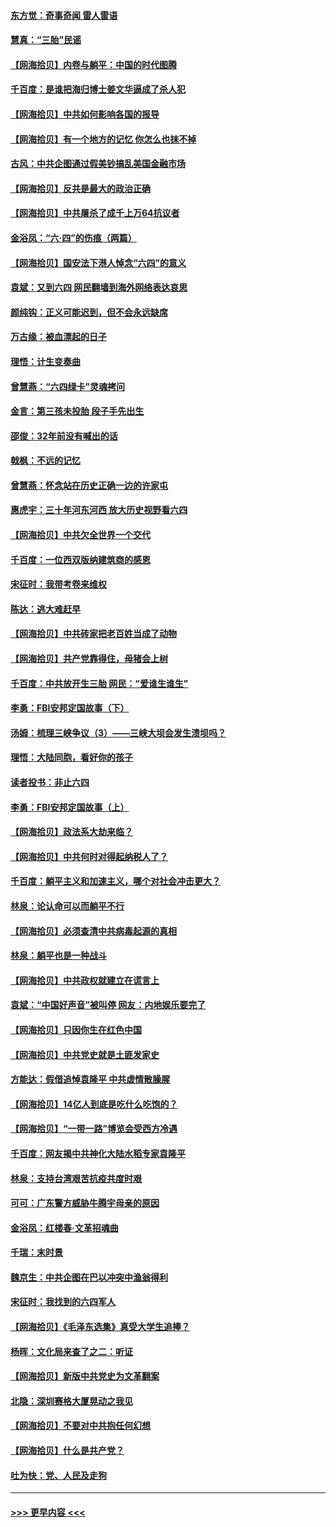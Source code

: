 #### [东方觉：奇事奇闻 雷人雷语](../pages/nsc993/n13017577.md?t=06122202) 
#### [慧真：“三胎”民谣](../pages/nsc993/n13017394.md?t=06122202) 
#### [【网海拾贝】内卷与躺平：中国的时代图腾](../pages/nsc993/n13016128.md?t=06122202) 
#### [千百度：是谁把海归博士姜文华逼成了杀人犯](../pages/nsc993/n13015218.md?t=06122202) 
#### [【网海拾贝】中共如何影响各国的报导](../pages/nsc993/n13012599.md?t=06122202) 
#### [【网海拾贝】有一个地方的记忆 你怎么也抹不掉](../pages/nsc993/n13009802.md?t=06122202) 
#### [古风：中共企图通过假美钞搞乱美国金融市场](../pages/nsc993/n13009626.md?t=06122202) 
#### [【网海拾贝】反共是最大的政治正确](../pages/nsc993/n13007051.md?t=06122202) 
#### [【网海拾贝】中共屠杀了成千上万64抗议者](../pages/nsc993/n13002713.md?t=06122202) 
#### [金浴凤：“六·四”的伤痕（两篇）](../pages/nsc993/n13001719.md?t=06122202) 
#### [【网海拾贝】国安法下港人悼念“六四”的意义](../pages/nsc993/n13001039.md?t=06122202) 
#### [袁斌：又到六四 网民翻墙到海外网络表达哀思](../pages/nsc993/n13000995.md?t=06122202) 
#### [颜纯钩：正义可能迟到，但不会永远缺席](../pages/nsc993/n13000920.md?t=06122202) 
#### [万古缘：被血漂起的日子](../pages/nsc993/n13000914.md?t=06122202) 
#### [理悟：计生变奏曲](../pages/nsc993/n13000414.md?t=06122202) 
#### [曾慧燕：“六四绿卡”灵魂拷问](../pages/nsc993/n13000277.md?t=06122202) 
#### [金言：第三孩未投胎 段子手先出生](../pages/nsc993/n13000215.md?t=06122202) 
#### [邵俊：32年前没有喊出的话](../pages/nsc993/n13000181.md?t=06122202) 
#### [戟枫：不远的记忆](../pages/nsc993/n13000121.md?t=06122202) 
#### [曾慧燕：怀念站在历史正确一边的许家屯](../pages/nsc993/n13000073.md?t=06122202) 
#### [惠虎宇：三十年河东河西 放大历史视野看六四](../pages/nsc993/n13000018.md?t=06122202) 
#### [【网海拾贝】中共欠全世界一个交代](../pages/nsc993/n12998706.md?t=06122202) 
#### [千百度：一位西双版纳建筑商的感恩](../pages/nsc993/n12998487.md?t=06122202) 
#### [宋征时：我带考卷来维权](../pages/nsc993/n12994088.md?t=06122202) 
#### [陈达：逃大难赶早](../pages/nsc993/n12993569.md?t=06122202) 
#### [【网海拾贝】中共砖家把老百姓当成了动物](../pages/nsc993/n12993483.md?t=06122202) 
#### [【网海拾贝】共产党靠得住，母猪会上树](../pages/nsc993/n12990730.md?t=06122202) 
#### [千百度：中共放开生三胎 网民：“爱谁生谁生”](../pages/nsc993/n12990644.md?t=06122202) 
#### [李勇：FBI安邦定国故事（下）](../pages/nsc993/n12987854.md?t=06122202) 
#### [汤姆：梳理三峡争议（3）——三峡大坝会发生溃坝吗？](../pages/nsc993/n12989806.md?t=06122202) 
#### [理悟：大陆同胞，看好你的孩子](../pages/nsc993/n12989778.md?t=06122202) 
#### [读者投书：非止六四](../pages/nsc993/n12989673.md?t=06122202) 
#### [李勇：FBI安邦定国故事（上）](../pages/nsc993/n12987749.md?t=06122202) 
#### [【网海拾贝】政法系大劫来临？](../pages/nsc993/n12987596.md?t=06122202) 
#### [【网海拾贝】中共何时对得起纳税人了？](../pages/nsc993/n12985578.md?t=06122202) 
#### [千百度：躺平主义和加速主义，哪个对社会冲击更大？](../pages/nsc993/n12985512.md?t=06122202) 
#### [林泉：论认命可以而躺平不行](../pages/nsc993/n12985505.md?t=06122202) 
#### [【网海拾贝】必须查清中共病毒起源的真相](../pages/nsc993/n12984276.md?t=06122202) 
#### [林泉：躺平也是一种战斗](../pages/nsc993/n12984194.md?t=06122202) 
#### [【网海拾贝】中共政权就建立在谎言上](../pages/nsc993/n12981880.md?t=06122202) 
#### [袁斌：“中国好声音”被叫停 网友：内地娱乐要完了](../pages/nsc993/n12981826.md?t=06122202) 
#### [【网海拾贝】只因你生在红色中国](../pages/nsc993/n12979096.md?t=06122202) 
#### [【网海拾贝】中共党史就是土匪发家史](../pages/nsc993/n12976478.md?t=06122202) 
#### [方能达：假借追悼袁隆平 中共虚情散臊腥](../pages/nsc993/n12976396.md?t=06122202) 
#### [【网海拾贝】14亿人到底是吃什么吃饱的？](../pages/nsc993/n12974125.md?t=06122202) 
#### [【网海拾贝】“一带一路”博览会受西方冷遇](../pages/nsc993/n12971787.md?t=06122202) 
#### [千百度：网友揭中共神化大陆水稻专家袁隆平](../pages/nsc993/n12971733.md?t=06122202) 
#### [林泉：支持台湾艰苦抗疫共度时艰](../pages/nsc993/n12971350.md?t=06122202) 
#### [可可：广东警方威胁牛腾宇母亲的原因](../pages/nsc993/n12971100.md?t=06122202) 
#### [金浴凤：红楼春·文革招魂曲](../pages/nsc993/n12970354.md?t=06122202) 
#### [千瑞：末时景](../pages/nsc993/n12970337.md?t=06122202) 
#### [魏京生：中共企图在巴以冲突中渔翁得利](../pages/nsc993/n12970286.md?t=06122202) 
#### [宋征时：我找到的六四军人](../pages/nsc993/n12970213.md?t=06122202) 
#### [【网海拾贝】《毛泽东选集》真受大学生追捧？](../pages/nsc993/n12968779.md?t=06122202) 
#### [杨晖：文化局来查了之二：听证](../pages/nsc993/n12966528.md?t=06122202) 
#### [【网海拾贝】新版中共党史为文革翻案](../pages/nsc993/n12967526.md?t=06122202) 
#### [北隐：深圳赛格大厦晃动之我见](../pages/nsc993/n12967393.md?t=06122202) 
#### [【网海拾贝】不要对中共抱任何幻想](../pages/nsc993/n12965222.md?t=06122202) 
#### [【网海拾贝】什么是共产党？](../pages/nsc993/n12962781.md?t=06122202) 
#### [吐为快：党、人民及走狗](../pages/nsc993/n12962747.md?t=06122202) 

----
#### [ >>> 更早内容 <<< ](../indexes/nsc993-earlier.md)

